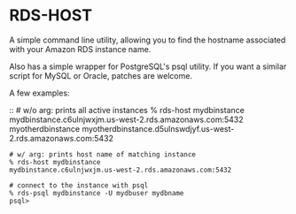 RDS-HOST
========

A simple command line utility, allowing you to find the hostname associated with
your Amazon RDS instance name.

Also has a simple wrapper for PostgreSQL's psql utility. If you want a similar
script for MySQL or Oracle, patches are welcome.

A few examples:

::
    # w/o arg: prints all active instances
    % rds-host
    mydbinstance    mydbinstance.c6ulnjwxjm.us-west-2.rds.amazonaws.com:5432
    myotherdbinstance  myotherdbinstance.d5ulnswdjyf.us-west-2.rds.amazonaws.com:5432

    # w/ arg: prints host name of matching instance
    % rds-host mydbinstance
    mydbinstance.c6ulnjwxjm.us-west-2.rds.amazonaws.com:5432

    # connect to the instance with psql
    % rds-psql mydbinstance -U mydbuser mydbname
    psql>



